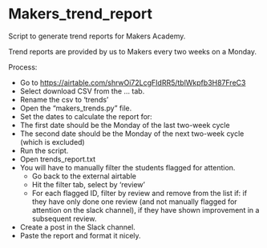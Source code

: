 # Makers_trend_report
Script to generate trend reports for Makers Academy.


Trend reports are provided by us to Makers every two weeks on a Monday.

Process:
* Go to https://airtable.com/shrwOi72LcgFIdRR5/tblWkpfb3H87FreC3
* Select download CSV from the … tab.
* Rename the csv to ‘trends’
* Open the “makers_trends.py” file.
* Set the dates to calculate the report for:
* The first date should be the Monday of the last two-week cycle
* The second date should be the Monday of the next two-week cycle (which is excluded)
* Run the script.
* Open trends_report.txt
* You will have to manually filter the students flagged for attention.
  *  Go back to the external airtable
  *  Hit the filter tab, select by ‘review’
  *  For each flagged ID, filter by review and remove from the list if: if they have only done one review (and not manually flagged for attention on the slack channel), if they have shown improvement in a subsequent review.
* Create a post in the Slack channel.
* Paste the report and format it nicely.

